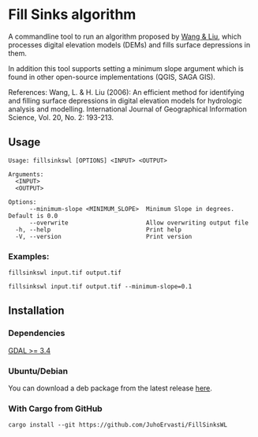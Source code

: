 # Fill Sinks algorithm

A commandline tool to run an algorithm proposed by [Wang &
Liu](https://www.researchgate.net/publication/220649976_An_efficient_method_for_identifying_and_filling_surface_depressions_in_digital_elevation_models_for_hydrologic_analysis_and_modelling),
which processes digital elevation models (DEMs) and fills surface depressions
in them.

In addition this tool supports setting a minimum slope argument which is found
in other open-source implementations (QGIS, SAGA GIS).

References: Wang, L. & H. Liu (2006): An efficient method for identifying and
filling surface depressions in digital elevation models for hydrologic analysis
and modelling. International Journal of Geographical Information Science, Vol.
20, No. 2: 193-213.

## Usage

```
Usage: fillsinkswl [OPTIONS] <INPUT> <OUTPUT>

Arguments:
  <INPUT>
  <OUTPUT>

Options:
      --minimum-slope <MINIMUM_SLOPE>  Minimum Slope in degrees. Default is 0.0
      --overwrite                      Allow overwriting output file
  -h, --help                           Print help
  -V, --version                        Print version
```

### Examples:

```shell
fillsinkswl input.tif output.tif
```

```shell
fillsinkswl input.tif output.tif --minimum-slope=0.1
```

## Installation

### Dependencies

[GDAL >= 3.4](https://gdal.org/en/stable/download.html)

### Ubuntu/Debian

You can download a deb package from the latest release [here](https://github.com/JuhoErvasti/FillSinksWL/releases/latest).

### With Cargo from GitHub

```shell
cargo install --git https://github.com/JuhoErvasti/FillSinksWL
```
